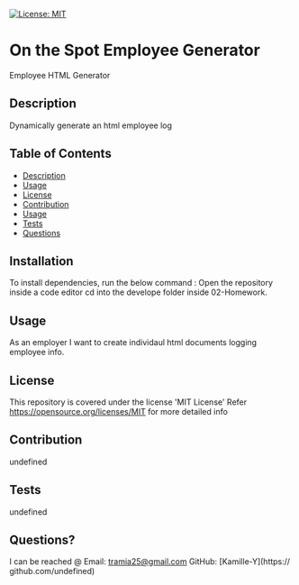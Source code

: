 
  [![License: MIT](https://img.shields.io/badge/License-MIT-yellow.svg)](https://opensource.org/licenses/MIT)
  
  # On the Spot Employee Generator
  Employee HTML Generator
  ##  Description
  Dynamically generate an html employee log

  ## Table of Contents

* [Description](#description)
* [Usage](#usage)
* [License](#license)
* [Contribution](#contribution)
* [Usage](#usage)
* [Tests](#tests)
* [Questions](#questions)

## Installation

To install dependencies, run the below command :
  Open the repository inside a code editor cd into the develope folder inside 02-Homework. 

  ## Usage
   As an employer I want to create individaul html documents logging employee info.

   ## License

   
This repository is covered under the license 'MIT License' 
Refer https://opensource.org/licenses/MIT for more detailed info 
  

## Contribution
   undefined
## Tests
   undefined


## Questions?

I can be reached @
Email: [tramia25@gmail.com](mailto:undefined)
GitHub: [Kamille-Y](https:// github.com/undefined)
 
   
